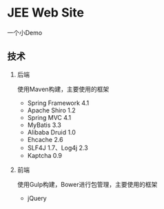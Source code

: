 # JEE Web Site

一个小Demo

## 技术

1. 后端

    使用Maven构建，主要使用的框架

    * Spring Framework 4.1
    * Apache Shiro 1.2
    * Spring MVC 4.1
    * MyBatis 3.3
    * Alibaba Druid 1.0
    * Ehcache 2.6
    * SLF4J 1.7、Log4j 2.3
    * Kaptcha 0.9

2. 前端

    使用Gulp构建，Bower进行包管理，主要使用的框架

    * jQuery